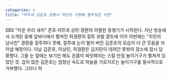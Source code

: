 ```yaml
---
categories: e
title: "미우새 김준호 공중서 지민아 사랑해 울부짖은 사연"
---
```

SBS "미운 우리 새끼" 준호·지민과 상민·경환의 아찔한 동행기가 시작된다. 지난 방송에서 소개된 동해 앞바다에서 펼쳐진 허경환의 질투 유발 콩트에 이어 이번에는 "지민의 남사친" 경환을 질투하다 못해, 질투에 눈이 멀어 버린 김준호의 모습이 더 큰 웃음을 자아낼 예정이다. 이날 김준호, 이상민, 허경환은 김지민이 데려간 뜻밖의 장소에 잠시 당황했다. 그들 눈 앞에는 보기만 해도 온몸이 짜릿해지는 스릴 만점 놀이기구가 펼쳐져 있었던 것. 겁이 많은 김준호는 엄청난 속도로 하늘을 가로지르는 놀이기구를 필사적으로 거부했다. 그러나 허